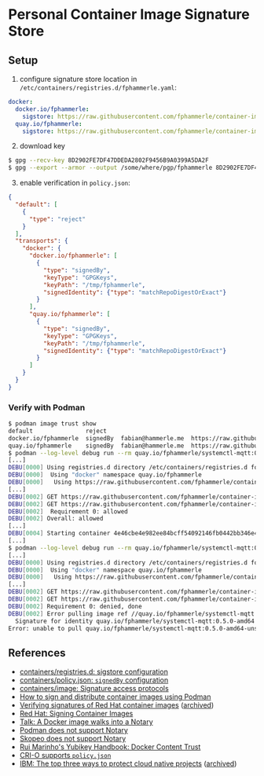 # Personal Container Image Signature Store

## Setup

1. configure signature store location in `/etc/containers/registries.d/fphammerle.yaml`:
```yaml
docker:
  docker.io/fphammerle:
    sigstore: https://raw.githubusercontent.com/fphammerle/container-image-sigstore/master/docker.io
  quay.io/fphammerle:
    sigstore: https://raw.githubusercontent.com/fphammerle/container-image-sigstore/master/quay.io
```

2. download key
```sh
$ gpg --recv-key 8D2902FE7DF47DDEDA2802F9456B9A0399A5DA2F
$ gpg --export --armor --output /some/where/pgp/fphammerle 8D2902FE7DF47DDEDA2802F9456B9A0399A5DA2F
```

3. enable verification in `policy.json`:
```json
{
  "default": [
    {
      "type": "reject"
    }
  ],
  "transports": {
    "docker": {
      "docker.io/fphammerle": [
        {
          "type": "signedBy",
          "keyType": "GPGKeys",
          "keyPath": "/tmp/fphammerle",
          "signedIdentity": {"type": "matchRepoDigestOrExact"}
        }
      ],
      "quay.io/fphammerle": [
        {
          "type": "signedBy",
          "keyType": "GPGKeys",
          "keyPath": "/tmp/fphammerle",
          "signedIdentity": {"type": "matchRepoDigestOrExact"}
        }
      ]
    }
  }
}
```

### Verify with Podman

```sh
$ podman image trust show
default               reject
docker.io/fphammerle  signedBy  fabian@hammerle.me  https://raw.githubusercontent.com/fphammerle/container-image-sigstore/master/docker.io
quay.io/fphammerle    signedBy  fabian@hammerle.me  https://raw.githubusercontent.com/fphammerle/container-image-sigstore/master/quay.io
$ podman --log-level debug run --rm quay.io/fphammerle/systemctl-mqtt:0.5.0-amd64
[...]
DEBU[0000] Using registries.d directory /etc/containers/registries.d for sigstore configuration
DEBU[0000]  Using "docker" namespace quay.io/fphammerle
DEBU[0000]   Using https://raw.githubusercontent.com/fphammerle/container-image-sigstore/master/quay.io
[...]
DEBU[0002] GET https://raw.githubusercontent.com/fphammerle/container-image-sigstore/master/quay.io/fphammerle/systemctl-mqtt@sha256=34dcb878dbd66315de6fbf97ceb29e8fec549b7269c6c828c4c889a54a091f14/signature-1
DEBU[0002] GET https://raw.githubusercontent.com/fphammerle/container-image-sigstore/master/quay.io/fphammerle/systemctl-mqtt@sha256=34dcb878dbd66315de6fbf97ceb29e8fec549b7269c6c828c4c889a54a091f14/signature-2
DEBU[0002]  Requirement 0: allowed
DEBU[0002] Overall: allowed
[...]
DEBU[0004] Starting container 4e46cbe4e982ee84bcff54092146fb0442bb346e451cfb14e2e7f491bc886b88 with command [tini -- systemctl-mqtt --help]
[...]
$ podman --log-level debug run --rm quay.io/fphammerle/systemctl-mqtt:0.5.0-amd64-unsigned
[...]
DEBU[0000] Using registries.d directory /etc/containers/registries.d for sigstore configuration
DEBU[0000]  Using "docker" namespace quay.io/fphammerle
DEBU[0000]   Using https://raw.githubusercontent.com/fphammerle/container-image-sigstore/master/quay.io
[...]
DEBU[0002] GET https://raw.githubusercontent.com/fphammerle/container-image-sigstore/master/quay.io/fphammerle/systemctl-mqtt@sha256=34dcb878dbd66315de6fbf97ceb29e8fec549b7269c6c828c4c889a54a091f14/signature-1
DEBU[0002] GET https://raw.githubusercontent.com/fphammerle/container-image-sigstore/master/quay.io/fphammerle/systemctl-mqtt@sha256=34dcb878dbd66315de6fbf97ceb29e8fec549b7269c6c828c4c889a54a091f14/signature-2
DEBU[0002] Requirement 0: denied, done
DEBU[0002] Error pulling image ref //quay.io/fphammerle/systemctl-mqtt:0.5.0-amd64-unsigned: Source image rejected: Signature for identity quay.io/fphammerle/systemctl-mqtt:0.5.0-amd64 is not accepted
  Signature for identity quay.io/fphammerle/systemctl-mqtt:0.5.0-amd64 is not accepted
Error: unable to pull quay.io/fphammerle/systemctl-mqtt:0.5.0-amd64-unsigned: Source image rejected: Signature for identity quay.io/fphammerle/systemctl-mqtt:0.5.0-amd64 is not accepted
```

## References

* [containers/registries.d: sigstore configuration](https://github.com/containers/image/blob/v5.5.2/docs/containers-registries.d.5.md#individual-configuration-sections)
* [containers/policy.json: `signedBy` configuration](https://github.com/containers/image/blob/v5.5.2/docs/containers-policy.json.5.md#signedby)
* [containers/image: Signature access protocols](https://github.com/containers/image/blob/v5.5.2/docs/signature-protocols.md)
* [How to sign and distribute container images using Podman](https://github.com/containers/podman/blob/v2.0.6/docs/tutorials/image_signing.md)
* [Verifying signatures of Red Hat container images](https://developers.redhat.com/blog/2019/10/29/verifying-signatures-of-red-hat-container-images/)
  ([archived](https://web.archive.org/web/20210210072204/https://developers.redhat.com/blog/2019/10/29/verifying-signatures-of-red-hat-container-images/))
* [Red Hat: Signing Container Images](https://access.redhat.com/documentation/en-us/red_hat_enterprise_linux_atomic_host/7/html/managing_containers/signing_container_images)
* [Talk: A Docker image walks into a Notary](https://www.youtube.com/watch?v=JvjdfQC8jxM)
* [Podman does not support Notary](https://github.com/containers/podman/issues/8006#issuecomment-707986937)
* [Skopeo does not support Notary](https://github.com/containers/skopeo/issues/850#issuecomment-599436686)
* [Rui Marinho's Yubikey Handbook: Docker Content Trust](https://ruimarinho.gitbooks.io/yubikey-handbook/content/docker-content-trust/pushing-signed-image/generating-the-root-key.html)
* [CRI-O supports `policy.json`](https://github.com/cri-o/cri-o/blob/v1.20.0/docs/crio.8.md#files)
* [IBM: The top three ways to protect cloud native projects](https://www.ibm.com/blogs/research/2020/11/cloud-native-security/)
  ([archived](https://web.archive.org/web/20210210135130/https://www.ibm.com/blogs/research/2020/11/cloud-native-security/))
